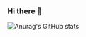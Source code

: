 ### Hi there 👋

![Anurag's GitHub stats](https://github-readme-stats.vercel.app/api?username=alswnd3746&theme=rose_pine&show_icons=true)

<!--
**alswnd3746/alswnd3746** is a ✨ _special_ ✨ repository because its `README.md` (this file) appears on your GitHub profile.

Here are some ideas to get you started:

- 🔭 I’m currently working on ...
- 🌱 I’m currently learning ...
- 👯 I’m looking to collaborate on ...
- 🤔 I’m looking for help with ...
- 💬 Ask me about ...
- 📫 How to reach me: ...
- 😄 Pronouns: ...
- ⚡ Fun fact: ...
-->
